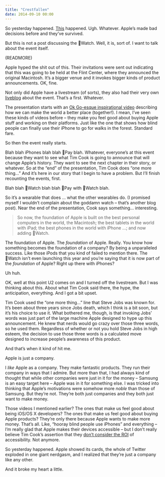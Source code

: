 ```yaml
---
title: "Crestfallen"
date: 2014-09-10 00:00
---
```


So yesterday happened. [This](http://www.apple.com/watch/) happened. Ugh. Whatever. Apple’s made bad decisions before and they’ve survived.

But this is not a post discussing the Watch. Well, it is, sort of. I want to talk about the event itself.

(READMORE)

Apple hyped the shit out of this. Their invitations were sent out indicating that this was going to be held at the Flint Center, where they announced the original Macintosh. It’s a bigger venue and it invokes bigger kinds of product announcements. OK, fine.

Not only did Apple have a livestream (of sorts), they also had their very own [liveblog](http://www.apple.com/live/2014-sept-event/) about the event. That’s a first. Whatever.

The presentation starts with an [Ok Go-esque inspirational video](https://www.youtube.com/watch?v=TJ1SDXbij8Y) describing how we can make the world a better place (together!). I mean, I’ve seen these kinds of videos before – they make you feel good about buying Apple stuff and working on their platforms. Just like the one that shows how blind people can finally use their iPhone to go for walks in the forest. Standard fare.

So then the event really starts.

Blah blah iPhones blah blah Pay blah. Whatever, everyone’s at this event because they want to see what Tim Cook is going to announce that will change Apple’s history. They want to see the next chapter in their story, or whatever. So at the “end” of the presentation, Tim Cook does “one more thing…” And it’s here in our story that I begin to have a problem. But I’ll finish recounting the events, first.

Blah blah Watch blah blah Pay with Watch blah.

So it’s a wearable that does … what the other wearables do. (I promised myself I wouldn’t complain about the goddamn watch – that’s another blog post). Near the end of the presentation, Cook says something… interesting.

> So now, the foundation of Apple is built on the best personal computers in the world, the Macintosh; the best tablets in the world with iPad; the best phones in the world with iPhone …; and now adding Watch.

The foundation of Apple. The _foundation_ of Apple. Really. You know how something becomes the foundation of a company? By being a unparalleled success. Like those iPods that you kind of failed to mention there. The Watch isn’t even launching this year and you’re saying that it is now part of the _foundation_ of Apple? Right up there with iPhones?

Uh huh.

OK, well at this point U2 comes on and I turned off the livestream. But I was thinking about this. About what Tim Cook said there, the hype, the anticipation, everything. And I got a bit upset.

Tim Cook used the “one more thing…” line that Steve Jobs was known for. It’s been about three years since Jobs death, which I think is a bit soon, but it’s his choice to use it. What bothered me, though, is that invoking Jobs’ words was just part of the large machine Apple designed to hype up this announcement. He knew that nerds would go crazy over those three words, so he used them. Regardless of whether or not you hold Steve Jobs in high esteem, the decision to use those three words is a calculated move designed to increase people’s awareness of this product.

And that’s when it kind of hit me.

Apple is just a company.

I _like_ Apple as a company. They make fantastic products. They run their company in ways that I admire. But more than that, I had always kind of thought that while other companies were just in it for the money – Samsung is an easy target here – Apple was in it for something else. I was tricked into thinking that Apple’s motivations were somehow more _noble_ than those of Samsung. But they’re not. They’re both just companies and they both just want to make money.

Those videos I mentioned earlier? The ones that make us feel good about being iOS/OS X developers? The ones that make us feel good about buying Apple products? They’re only there because Apple wants to make more money. That’s all. Like, “hooray blind people use iPhones” and everything – I’m really glad that Apple makes their devices accessible – but I don’t really believe Tim Cook’s assertion that they [don’t consider the ROI](http://www.macobserver.com/tmo/article/tim-cook-soundly-rejects-politics-of-the-ncppr-suggests-group-sell-apples-s) of accessibility. Not anymore.

So yesterday happened. Apple showed its cards, the whole of Twitter exploded in one giant nerdgasm, and I realized that they’re just a company like any other.

And it broke my heart a little.

